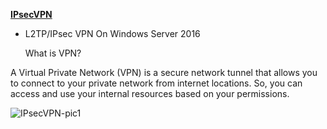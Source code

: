 **[IPsecVPN](https://ghost0000heavy.github.io/IPsecVPN)**

* L2TP/IPsec VPN On Windows Server 2016

   What is VPN?

A Virtual Private Network (VPN) is a secure network tunnel that allows you to connect to your private network from internet locations. So, you can access and use your internal resources based on your permissions.


 ![IPsecVPN-pic1](xx.jpg)

